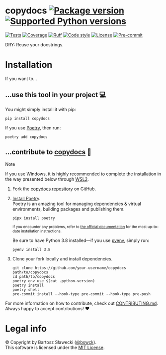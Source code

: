 # copydocs [![Package version](https://img.shields.io/pypi/v/copydocs?label=PyPI)](https://pypi.org/project/copydocs) [![Supported Python versions](https://img.shields.io/pypi/pyversions/copydocs.svg?logo=python&label=Python)](https://pypi.org/project/copydocs)
[![Tests](https://github.com/bswck/copydocs/actions/workflows/test.yml/badge.svg)](https://github.com/bswck/copydocs/actions/workflows/test.yml)
[![Coverage](https://coverage-badge.samuelcolvin.workers.dev/bswck/copydocs.svg)](https://coverage-badge.samuelcolvin.workers.dev/redirect/bswck/copydocs)
[![Ruff](https://img.shields.io/endpoint?url=https://raw.githubusercontent.com/astral-sh/ruff/main/assets/badge/v2.json)](https://github.com/astral-sh/ruff)
[![Code style](https://img.shields.io/badge/code%20style-black-000000.svg?label=Code%20style)](https://github.com/psf/black)
[![License](https://img.shields.io/github/license/bswck/copydocs.svg?label=License)](https://github.com/bswck/copydocs/blob/HEAD/LICENSE)
[![Pre-commit](https://img.shields.io/badge/pre--commit-enabled-brightgreen?logo=pre-commit&logoColor=white)](https://github.com/pre-commit/pre-commit)

DRY: Reuse your docstrings.

# Installation
If you want to…



## …use this tool in your project 💻
You might simply install it with pip:

```shell
pip install copydocs
```

If you use [Poetry](https://python-poetry.org/), then run:

```shell
poetry add copydocs
```

## …contribute to [copydocs](https://github.com/bswck/copydocs) 🚀

> [!Note]
> If you use Windows, it is highly recommended to complete the installation in the way presented below through [WSL2](https://learn.microsoft.com/en-us/windows/wsl/install).

1.  Fork the [copydocs repository](https://github.com/bswck/copydocs) on GitHub.

2.  [Install Poetry](https://python-poetry.org/docs/#installation).<br/>
    Poetry is an amazing tool for managing dependencies & virtual environments, building packages and publishing them.

    ```shell
    pipx install poetry
    ```

    <sub>If you encounter any problems, refer to [the official documentation](https://python-poetry.org/docs/#installation) for the most up-to-date installation instructions.</sub>

    Be sure to have Python 3.8 installed—if you use [pyenv](https://github.com/pyenv/pyenv#readme), simply run:

    ```shell
    pyenv install 3.8
    ```

3.  Clone your fork locally and install dependencies.

    ```shell
    git clone https://github.com/your-username/copydocs path/to/copydocs
    cd path/to/copydocs
    poetry env use $(cat .python-version)
    poetry install
    poetry shell
    pre-commit install --hook-type pre-commit --hook-type pre-push
    ```

For more information on how to contribute, check out [CONTRIBUTING.md](https://github.com/bswck/copydocs/blob/HEAD/CONTRIBUTING.md).<br/>
Always happy to accept contributions! ❤️

# Legal info
© Copyright by Bartosz Sławecki ([@bswck](https://github.com/bswck)).<br />This software is licensed under the [MIT License](https://github.com/bswck/copydocs/blob/HEAD/LICENSE).

